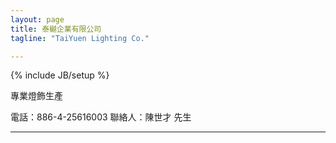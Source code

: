 ```yaml
---
layout: page
title: 泰樾企業有限公司
tagline: "TaiYuen Lighting Co."

---
```

{% include JB/setup %}

專業燈飾生產 

電話：886-4-25616003
聯絡人：陳世才 先生


-----
